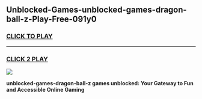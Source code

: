 
## Unblocked-Games-unblocked-games-dragon-ball-z-Play-Free-091y0
<h3>
<a href="https://premium76.site?title=unblocked-games-dragon-ball-z&ref=18A1">CLICK TO PLAY</a></h3>
<hr>

<h3>
<a href="https://premium76.site?title=unblocked-games-dragon-ball-z&ref=18A1">CLICK 2 PLAY</a>
  
</h3>

<a href="https://premium76.site?title=unblocked-games-dragon-ball-z&ref=18A1"><img src="https://clearcache.store/games.png"></a>


**unblocked-games-dragon-ball-z games unblocked: Your Gateway to Fun and Accessible Online Gaming**
